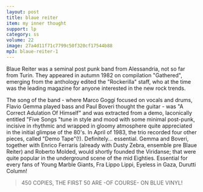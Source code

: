 ```yaml
---
layout: post
title: blaue reiter
item: my inner thought
support: lp
category: ss
volume: 22
image: 27a4d11f71c7799c50f320cf17544b88
mp3: blaue-reiter-1
---
```


Blaue Reiter was a seminal post punk band from Alessandria, not so far from Turin. They appeared in autumn 1982 on compilation "Gathered", emerging from the anthology edited the "Rockerilla" staff, who at the time was the leading magazine for anyone interested in the new rock trends.

The song of the band - where Marco Goggi focused on vocals and drums, Flavio Gemma played bass and Paul Boveri thought the guitar - was "A Correct Adulation Of Himself" and was extracted from a demo, laconically entitled "Five Songs "tune in style and mood with some minimal post-punk, incisive in rhythmic and wrapped in gloomy atmosphere quite appreciated in the initial glimpse of the 80's. In April of 1983, the trio recorded four other pieces, called "Demo Tape"(!). Definitely... essential.
Gemma and Boveri, together with Enrico Ferraris (already with Dusty Zebra, ensemble pre Blaue Reiter) and Roberto Molded, would shortly founded the Viridanse; that were quite popular in the underground scene of the mid Eighties. Essential for every fans of Young Marble Giants, Fra Lippo Lippi, Eyeless in Gaza, Durutti Column!

> 450 COPIES, THE FIRST 50 ARE -OF COURSE- ON <span class="blue">BLUE</span> VINYL!
